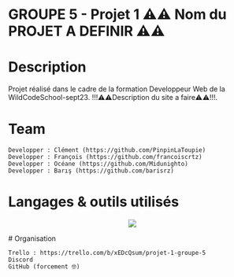 # GROUPE 5 - Projet 1 ⚠️⚠️ Nom du PROJET A DEFINIR ⚠️⚠️

# Description

Projet réalisé dans le cadre de la formation Developpeur Web de la WildCodeSchool-sept23.
!!!⚠️⚠️Description du site a faire⚠️⚠️!!!.

# Team

    Developper : Clément (https://github.com/PinpinLaToupie)
    Developper : François (https://github.com/francoiscrtz)
    Developper : Océane (https://github.com/Midunighto)
    Developper : Barış (https://github.com/barisrz)


# Langages & outils utilisés

<p align="center">
  <a href="https://skillicons.dev">
    <img src="https://skillicons.dev/icons?i=git,js,html,css,figma&theme=light" />
  </a>
</p>
# Organisation 

    Trello : https://trello.com/b/xEDcQsum/projet-1-groupe-5
    Discord
    GitHub (forcement 🤓)
